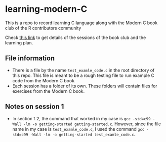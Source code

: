 # learning-modern-C
This is a repo to record learning C language along with the Modern C  book club of the R contributors community


Check [this link](https://github.com/r-devel/c-book-club/) to get details of the sessions of the book club and the learning plan.

## File information

 + There is a file by the name `test_examle_code.c` in the root directory of this repo. This file is meant to be a rough testing file to run example C code from the Modern C book. 
 + Each session has a folder of its own. These folders will contain files for exercises from the Modern C book.


## Notes on session 1

+ In section 1.2, the command that worked in my case is `gcc -std=c99 -Wall -lm -o getting-started getting-started.c`. However, since the file name in my case is `test_examle_code.c`, I used the command `gcc -std=c99 -Wall -lm -o getting-started test_examle_code.c`. 
